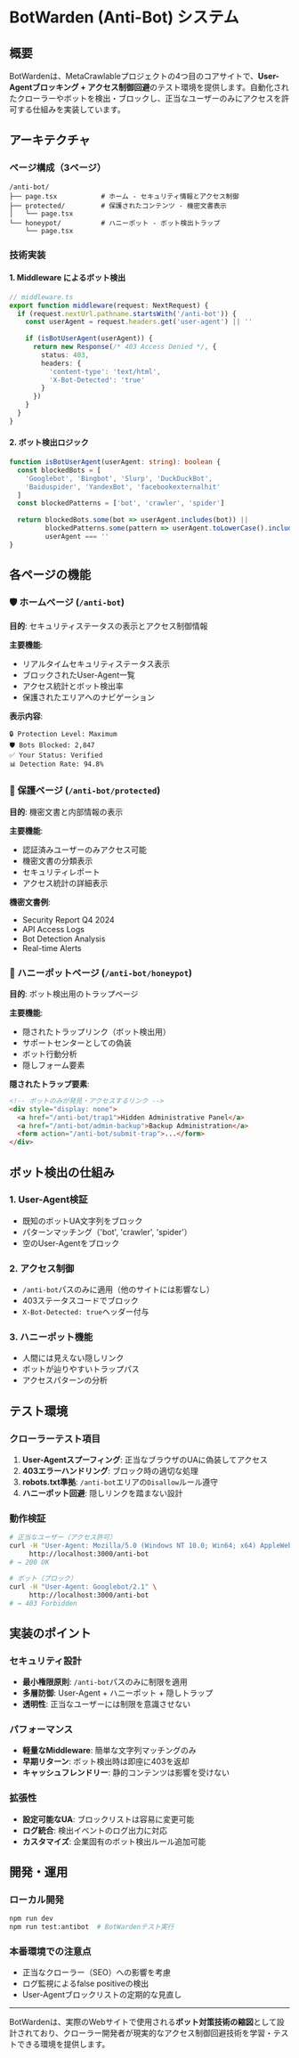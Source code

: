 # BotWarden (Anti-Bot) システム

## 概要

BotWardenは、MetaCrawlableプロジェクトの4つ目のコアサイトで、**User-Agentブロッキング + アクセス制御回避**のテスト環境を提供します。自動化されたクローラーやボットを検出・ブロックし、正当なユーザーのみにアクセスを許可する仕組みを実装しています。

## アーキテクチャ

### ページ構成（3ページ）

```
/anti-bot/
├── page.tsx           # ホーム - セキュリティ情報とアクセス制御
├── protected/         # 保護されたコンテンツ - 機密文書表示
│   └── page.tsx
└── honeypot/          # ハニーポット - ボット検出トラップ
    └── page.tsx
```

### 技術実装

#### 1. **Middleware によるボット検出**
```typescript
// middleware.ts
export function middleware(request: NextRequest) {
  if (request.nextUrl.pathname.startsWith('/anti-bot')) {
    const userAgent = request.headers.get('user-agent') || ''
    
    if (isBotUserAgent(userAgent)) {
      return new Response(/* 403 Access Denied */, {
        status: 403,
        headers: { 
          'content-type': 'text/html',
          'X-Bot-Detected': 'true' 
        }
      })
    }
  }
}
```

#### 2. **ボット検出ロジック**
```typescript
function isBotUserAgent(userAgent: string): boolean {
  const blockedBots = [
    'Googlebot', 'Bingbot', 'Slurp', 'DuckDuckBot', 
    'Baiduspider', 'YandexBot', 'facebookexternalhit'
  ]
  const blockedPatterns = ['bot', 'crawler', 'spider']
  
  return blockedBots.some(bot => userAgent.includes(bot)) ||
         blockedPatterns.some(pattern => userAgent.toLowerCase().includes(pattern)) ||
         userAgent === ''
}
```

## 各ページの機能

### 🛡️ ホームページ (`/anti-bot`)

**目的**: セキュリティステータスの表示とアクセス制御情報

**主要機能**:
- リアルタイムセキュリティステータス表示
- ブロックされたUser-Agent一覧
- アクセス統計とボット検出率
- 保護されたエリアへのナビゲーション

**表示内容**:
```
🔒 Protection Level: Maximum
🛡️ Bots Blocked: 2,847
✅ Your Status: Verified
📊 Detection Rate: 94.8%
```

### 🔐 保護ページ (`/anti-bot/protected`)

**目的**: 機密文書と内部情報の表示

**主要機能**:
- 認証済みユーザーのみアクセス可能
- 機密文書の分類表示
- セキュリティレポート
- アクセス統計の詳細表示

**機密文書例**:
- Security Report Q4 2024
- API Access Logs
- Bot Detection Analysis
- Real-time Alerts

### 🍯 ハニーポットページ (`/anti-bot/honeypot`)

**目的**: ボット検出用のトラップページ

**主要機能**:
- 隠されたトラップリンク（ボット検出用）
- サポートセンターとしての偽装
- ボット行動分析
- 隠しフォーム要素

**隠されたトラップ要素**:
```html
<!-- ボットのみが発見・アクセスするリンク -->
<div style="display: none">
  <a href="/anti-bot/trap1">Hidden Administrative Panel</a>
  <a href="/anti-bot/admin-backup">Backup Administration</a>
  <form action="/anti-bot/submit-trap">...</form>
</div>
```

## ボット検出の仕組み

### 1. **User-Agent検証**
- 既知のボットUA文字列をブロック
- パターンマッチング（'bot', 'crawler', 'spider'）
- 空のUser-Agentをブロック

### 2. **アクセス制御**
- `/anti-bot`パスのみに適用（他のサイトには影響なし）
- 403ステータスコードでブロック
- `X-Bot-Detected: true`ヘッダー付与

### 3. **ハニーポット機能**
- 人間には見えない隠しリンク
- ボットが辿りやすいトラップパス
- アクセスパターンの分析

## テスト環境

### クローラーテスト項目

1. **User-Agentスプーフィング**: 正当なブラウザのUAに偽装してアクセス
2. **403エラーハンドリング**: ブロック時の適切な処理
3. **robots.txt準拠**: `/anti-bot`エリアの`Disallow`ルール遵守
4. **ハニーポット回避**: 隠しリンクを踏まない設計

### 動作検証

```bash
# 正当なユーザー（アクセス許可）
curl -H "User-Agent: Mozilla/5.0 (Windows NT 10.0; Win64; x64) AppleWebKit/537.36" \
     http://localhost:3000/anti-bot
# → 200 OK

# ボット（ブロック）
curl -H "User-Agent: Googlebot/2.1" \
     http://localhost:3000/anti-bot
# → 403 Forbidden
```

## 実装のポイント

### セキュリティ設計
- **最小権限原則**: `/anti-bot`パスのみに制限を適用
- **多層防御**: User-Agent + ハニーポット + 隠しトラップ
- **透明性**: 正当なユーザーには制限を意識させない

### パフォーマンス
- **軽量なMiddleware**: 簡単な文字列マッチングのみ
- **早期リターン**: ボット検出時は即座に403を返却
- **キャッシュフレンドリー**: 静的コンテンツは影響を受けない

### 拡張性
- **設定可能なUA**: ブロックリストは容易に変更可能
- **ログ統合**: 検出イベントのログ出力に対応
- **カスタマイズ**: 企業固有のボット検出ルール追加可能

## 開発・運用

### ローカル開発
```bash
npm run dev
npm run test:antibot  # BotWardenテスト実行
```

### 本番環境での注意点
- 正当なクローラー（SEO）への影響を考慮
- ログ監視によるfalse positiveの検出
- User-Agentブロックリストの定期的な見直し

---

BotWardenは、実際のWebサイトで使用される**ボット対策技術の縮図**として設計されており、クローラー開発者が現実的なアクセス制御回避技術を学習・テストできる環境を提供します。